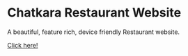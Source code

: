 # Chatkara Restaurant Website

A beautiful, feature rich, device friendly Restaurant website.  

[Click here!](https://chatkararestaurant.com/)

